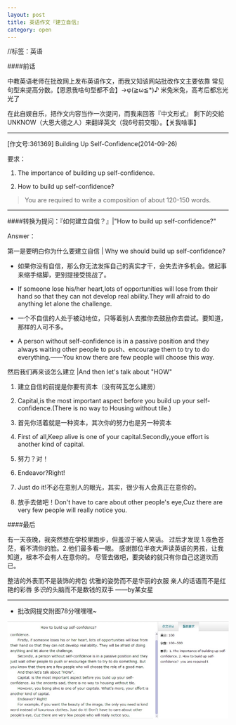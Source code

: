 ```yaml
---
layout: post
title: 英语作文『建立自信』
category: open
---
```


//标签：英语

####前话

中教英语老师在批改网上发布英语作文，而我又知该网站批改作文主要依靠
常见句型来提高分数。【恩恩我啥句型都不会】->φ(≧ω≦*)♪ 米兔米兔，高考后都忘光光了

在此自娱自乐，把作文内容当作一次提问，而我来回答『中文形式』
剩下的交給UNKNOW（大恩大德之人）来翻译英文（我6号前交哦）。【关我啥事】

---

[作文号:361369] Building Up Self-Confidence(2014-09-26)

要求：

1. The importance of building up self-confidence. 

2. How to build up self-confidence?  

> You are required to write a composition of about 120-150 words.

---

####转换为提问：『如何建立自信？』|"How to build up self-confidence?"

Answer：

第一是要明白你为什么要建立自信 | Why we should build up self-confidence?

- 如果你没有自信，那么你无法发挥自己的真实才干，会失去许多机会。做起事来缩手缩脚，更别提接受挑战了。

- If someone lose his/her heart,lots of opportunities will lose from their hand so that they can not develop real ability.They will afraid to do anything let alone the challenge.

- 一个不自信的人处于被动地位，只等着别人去推你去鼓励你去尝试。要知道，那样的人可不多。

- A person without self-confidence is in a passive position and they always waiting other people to push、encourage them to try to do everything.——You know there are few people will choose this way.

然后我们再来谈怎么建立 |And then let's talk about "HOW"

1. 建立自信的前提是你要有资本（没有砖瓦怎么建房）

1. Capital,is the most important aspect before you build up your self-confidence.(There is no way to Housing without tile.)

2. 首先你活着就是一种资本，其次你的努力也是另一种资本

2. First of all,Keep alive is one of your capital.Secondly,youe effort is another kind of capital.

3. 努力？对！

3. Endeavor?Right!

4. Just do it!不必在意别人的眼光，其实，很少有人会真正在意你的。

4. 放手去做吧！Don't have to care about other people's eye,Cuz there are very few people will really notice you.

####最后

>
有一天夜晚，我突然想在学校里跑步，但羞涩于被人笑话。
过后才发现 1.夜色苍茫，看不清你的脸。2.他们最多看一眼。
感谢那位半夜大声读英语的男孩，让我知道，根本不会有人在意你的。
尽管去做吧，要突破的就只有你自己这道坎而已。
>
整洁的外表而不是装饰的挎包
优雅的姿势而不是华丽的衣服
亲人的话语而不是红艳的彩唇
多识的头脑而不是数钱的双手
        ——by某女星
>

---

- 批改网提交附图78分嘿嘿嘿~

<img class="cover" src="/images/2014/10/open/20141005105958.jpg" />